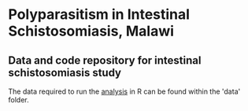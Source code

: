 # Polyparasitism in Intestinal Schistosomiasis, Malawi

## Data and code repository for intestinal schistosomiasis study

The data required to run the [analysis](https://amoreo71.github.io/malawi_intestinal_schisto/malawi_intestinal_schisto.html) in R can be found within the 'data' folder.
